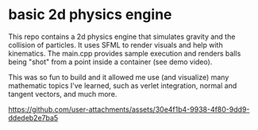 # basic 2d physics engine

This repo contains a 2d physics engine that simulates gravity and the collision of particles. It uses SFML to render visuals and help with kinematics. The main.cpp provides sample execution and renders balls being "shot" from a point inside a container (see demo video).

This was so fun to build and it allowed me use (and visualize) many mathematic topics I've learned, such as verlet integration, normal and tangent vectors, and much more.


https://github.com/user-attachments/assets/30e4f1b4-9938-4f80-9dd9-ddedeb2e7ba5
